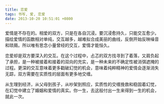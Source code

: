```yaml
---
title: 恋爱
tags: 书写, 爱, 恋爱
date: 2013-10-20 10:51:01 +0800
---
```



爱情是不存在的。相爱的双方，只是在各自沉浸。要沉浸愈持久，只能交互愈少。描绘爱情的函数相对单纯，交互越多，越难拟合成美丽的曲线，反倒开始反映噪音和琐屑。所以唯有思念小量曾经的交互，爱情才能恒久。

恋爱却是双方要深入的交互。在这个过程中，忐忑的双方找寻到了着落，又肩负起了承担，是一种被接着和接着的双向的充实，是一种未来的不确定性被消弭遮掩的过程。更深的交互意味着更多戳破幻觉的机会，意味着纯粹精神的爱情会逐渐消失无踪，双方需要在实质性的层面有更多地交缠。

从生理到经济，从父母到孩子，从吵架到照应，实质性的交缠挽救和稳固着幻觉，在幻觉中建立了婚姻和爱情的真实。你一生，去这般付出一生来得到一生的机会，就此一次。

